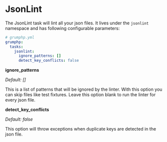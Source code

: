 # JsonLint

The JsonLint task will lint all your json files.
It lives under the `jsonlint` namespace and has following configurable parameters:

```yaml
# grumphp.yml
grumphp:
  tasks:
    jsonlint:
      ignore_patterns: []
      detect_key_conflicts: false
```

**ignore_patterns**

*Default: []*

This is a list of patterns that will be ignored by the linter. 
With this option you can skip files like test fixtures. Leave this option blank to run the linter for every json file.


**detect_key_conflicts**

*Default: false*

This option will throw exceptions when duplicate keys are detected in the json file.
